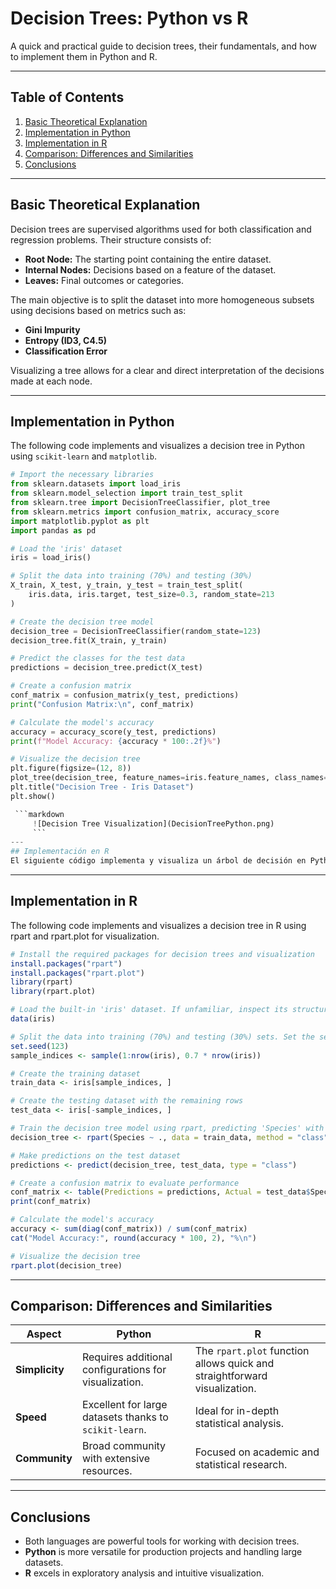 # Decision Trees: Python vs R

A quick and practical guide to decision trees, their fundamentals, and how to implement them in Python and R.

---

## Table of Contents

1. [Basic Theoretical Explanation](#basic-theoretical-explanation)
2. [Implementation in Python](#implementation-in-python)
3. [Implementation in R](#implementation-in-r)
4. [Comparison: Differences and Similarities](#comparison-differences-and-similarities)
5. [Conclusions](#conclusions)

---

## Basic Theoretical Explanation

Decision trees are supervised algorithms used for both classification and regression problems. Their structure consists of:

- **Root Node:** The starting point containing the entire dataset.
- **Internal Nodes:** Decisions based on a feature of the dataset.
- **Leaves:** Final outcomes or categories.

The main objective is to split the dataset into more homogeneous subsets using decisions based on metrics such as:

- **Gini Impurity**
- **Entropy (ID3, C4.5)**
- **Classification Error**

Visualizing a tree allows for a clear and direct interpretation of the decisions made at each node.

---

## Implementation in Python

The following code implements and visualizes a decision tree in Python using `scikit-learn` and `matplotlib`.

```python
# Import the necessary libraries
from sklearn.datasets import load_iris
from sklearn.model_selection import train_test_split
from sklearn.tree import DecisionTreeClassifier, plot_tree
from sklearn.metrics import confusion_matrix, accuracy_score
import matplotlib.pyplot as plt
import pandas as pd

# Load the 'iris' dataset
iris = load_iris()

# Split the data into training (70%) and testing (30%)
X_train, X_test, y_train, y_test = train_test_split(
    iris.data, iris.target, test_size=0.3, random_state=213
)

# Create the decision tree model
decision_tree = DecisionTreeClassifier(random_state=123)
decision_tree.fit(X_train, y_train)

# Predict the classes for the test data
predictions = decision_tree.predict(X_test)

# Create a confusion matrix
conf_matrix = confusion_matrix(y_test, predictions)
print("Confusion Matrix:\n", conf_matrix)

# Calculate the model's accuracy
accuracy = accuracy_score(y_test, predictions)
print(f"Model Accuracy: {accuracy * 100:.2f}%")

# Visualize the decision tree
plt.figure(figsize=(12, 8))
plot_tree(decision_tree, feature_names=iris.feature_names, class_names=iris.target_names, filled=True)
plt.title("Decision Tree - Iris Dataset")
plt.show()

 ```markdown
     ![Decision Tree Visualization](DecisionTreePython.png)
     ```
---
## Implementación en R
El siguiente código implementa y visualiza un árbol de decisión en Python utilizando `rpart` y `rpart.plot` para la visualizacion.
```
---
## Implementation in R
The following code implements and visualizes a decision tree in R using rpart and rpart.plot for visualization.
```R
# Install the required packages for decision trees and visualization
install.packages("rpart")
install.packages("rpart.plot")
library(rpart)
library(rpart.plot)

# Load the built-in 'iris' dataset. If unfamiliar, inspect its structure and columns first.
data(iris)

# Split the data into training (70%) and testing (30%) sets. Set the seed to 123 for reproducibility.
set.seed(123)
sample_indices <- sample(1:nrow(iris), 0.7 * nrow(iris))

# Create the training dataset
train_data <- iris[sample_indices, ]

# Create the testing dataset with the remaining rows
test_data <- iris[-sample_indices, ]

# Train the decision tree model using rpart, predicting 'Species' with all features
decision_tree <- rpart(Species ~ ., data = train_data, method = "class")

# Make predictions on the test dataset
predictions <- predict(decision_tree, test_data, type = "class")

# Create a confusion matrix to evaluate performance
conf_matrix <- table(Predictions = predictions, Actual = test_data$Species)
print(conf_matrix)

# Calculate the model's accuracy
accuracy <- sum(diag(conf_matrix)) / sum(conf_matrix)
cat("Model Accuracy:", round(accuracy * 100, 2), "%\n")

# Visualize the decision tree
rpart.plot(decision_tree)
```

---
## Comparison: Differences and Similarities

| Aspect         | Python                                                              | R                                                              |
|----------------|---------------------------------------------------------------------|----------------------------------------------------------------|
| **Simplicity** | Requires additional configurations for visualization.              | The `rpart.plot` function allows quick and straightforward visualization. |
| **Speed**      | Excellent for large datasets thanks to `scikit-learn`.             | Ideal for in-depth statistical analysis.                      |
| **Community**  | Broad community with extensive resources.                          | Focused on academic and statistical research.                 |

---

## Conclusions

- Both languages are powerful tools for working with decision trees.
- **Python** is more versatile for production projects and handling large datasets.
- **R** excels in exploratory analysis and intuitive visualization.

